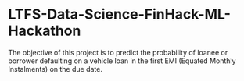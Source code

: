 # LTFS-Data-Science-FinHack-ML-Hackathon
The objective of this project is to predict the probability of loanee or borrower defaulting on a vehicle loan in the first EMI (Equated Monthly Instalments) on the due date. 
